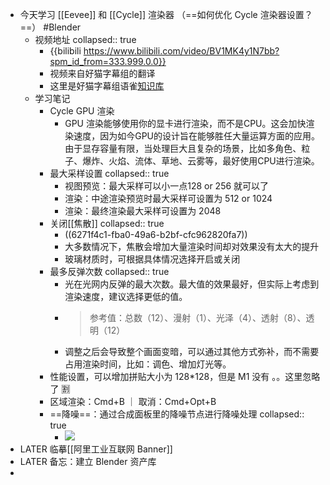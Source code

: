 - 今天学习 [[Eevee]] 和 [[Cycle]] 渲染器 （==如何优化 Cycle 渲染器设置？==） #Blender
	- 视频地址
	  collapsed:: true
		- {{bilibili https://www.bilibili.com/video/BV1MK4y1N7bb?spm_id_from=333.999.0.0}}
		- 视频来自好猫字幕组的翻译
		- 这里是好猫字幕组语雀[知识库](https://www.yuque.com/ue4y5t)
	- 学习笔记
		- Cycle GPU 渲染
			- GPU 渲染能够使用你的显卡进行渲染，而不是CPU。这会加快渲染速度，因为如今GPU的设计旨在能够胜任大量运算方面的应用。由于显存容量有限，当处理巨大且复杂的场景，比如多角色、粒子、爆炸、火焰、流体、草地、云雾等，最好使用CPU进行渲染。
		- 最大采样设置
		  collapsed:: true
			- 视图预览：最大采样可以小一点128 or 256 就可以了
			- 渲染：中途渲染预览时最大采样可设置为 512 or 1024
			- 渲染：最终渲染最大采样可设置为 2048
		- 关闭[[焦散]]
		  collapsed:: true
			- ((6271f4c1-fba0-49a6-b2bf-cfc962820fa7))
			- 大多数情况下，焦散会增加大量渲染时间却对效果没有太大的提升
			- 玻璃材质时，可根据具体情况选择开启或关闭
		- 最多反弹次数
		  collapsed:: true
			- 光在光网内反弹的最大次数。最大值的效果最好，但实际上考虑到渲染速度，建议选择更低的值。
			- > 参考值：总数（12）、漫射（1）、光泽（4）、透射（8）、透明（12）
			- 调整之后会导致整个画面变暗，可以通过其他方式弥补，而不需要占用渲染时间，比如：调色、增加灯光等。
		- 性能设置，可以增加拼贴大小为 128*128，但是 M1 没有 。。这里忽略了 🈹
		- 区域渲染：Cmd+B ｜ 取消：Cmd+Opt+B
		- ==降噪==：通过合成面板里的降噪节点进行降噪处理
		  collapsed:: true
			- ![](https://kidpic.oss-cn-beijing.aliyuncs.com/kaimini/20220504164819.png)
- LATER 临摹[[阿里工业互联网 Banner]]
- LATER 备忘：建立 Blender 资产库
-